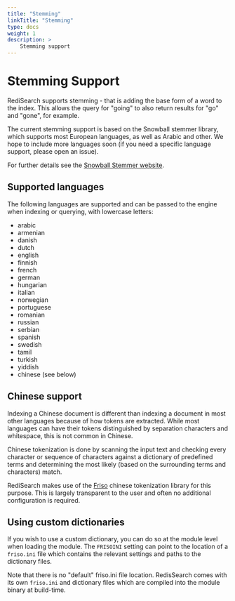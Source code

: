 ```yaml
---
title: "Stemming"
linkTitle: "Stemming"
type: docs
weight: 1
description: >
    Stemming support
---
```


# Stemming Support

RediSearch supports stemming - that is adding the base form of a word to the index. This allows the query for "going" to also return results for "go" and "gone", for example.

The current stemming support is based on the Snowball stemmer library, which supports most European languages, as well as Arabic and other. We hope to include more languages soon (if you need a specific language support, please open an issue).

For further details see the [Snowball Stemmer website](http://snowballstem.org/).

## Supported languages

The following languages are supported and can be passed to the engine when indexing or querying, with lowercase letters:

* arabic
* armenian
* danish
* dutch
* english
* finnish
* french
* german
* hungarian
* italian
* norwegian
* portuguese
* romanian
* russian
* serbian
* spanish
* swedish
* tamil
* turkish
* yiddish
* chinese (see below)

## Chinese support

Indexing a Chinese document is different than indexing a document in most other languages because of how tokens are extracted. While most languages can have their tokens distinguished by separation characters and whitespace, this is not common in Chinese.

Chinese tokenization is done by scanning the input text and checking every character or sequence of characters against a dictionary of predefined terms and determining the most likely (based on the surrounding terms and characters) match.

RediSearch makes use of the [Friso](https://github.com/lionsoul2014/friso) chinese tokenization library for this purpose. This is largely transparent to the user and often no additional configuration is required.

## Using custom dictionaries

If you wish to use a custom dictionary, you can do so at the module level when loading the module. The `FRISOINI` setting can point to the location of a `friso.ini` file which contains the relevant settings and paths to the dictionary files.

Note that there is no "default" friso.ini file location. RedisSearch comes with its own `friso.ini` and dictionary files which are compiled into the module binary at build-time.

